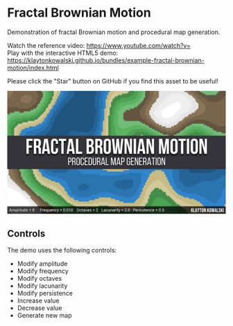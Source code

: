 # Fractal Brownian Motion
Demonstration of fractal Brownian motion and procedural map generation.

Watch the reference video: https://www.youtube.com/watch?v=  
Play with the interactive HTML5 demo: https://klaytonkowalski.github.io/bundles/example-fractal-brownian-motion/index.html

Please click the "Star" button on GitHub if you find this asset to be useful!

![alt text](https://github.com/klaytonkowalski/example-fractal-brownian-motion/blob/main/assets/thumbnail.png?raw=true)

## Controls
The demo uses the following controls:
  - <Hold A> Modify amplitude
  - <Hold F> Modify frequency
  - <Hold O> Modify octaves
  - <Hold L> Modify lacunarity
  - <Hold P> Modify persistence
  - <Up> Increase value
  - <Down> Decrease value
  - <Enter> Generate new map